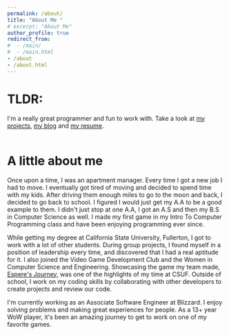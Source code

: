 ```yaml
---
permalink: /about/
title: "About Me "
# excerpt: "About Me"
author_profile: true
redirect_from:
#  - /main/
#  - /main.html
- /about
- /about.html
---
```


# TLDR: 
I'm a really great programmer and fun to work with. Take a look at [my projects](https://jennithe.dev/projects/), [my blog](https://jennithe.dev/blog/) and [my resume](https://jennithe.dev/resume/). 
<br><br>

# A little about me
Once upon a time, I was an apartment manager. Every time I got a new job I had to move. I eventually got tired of moving and decided to spend time with my kids. After driving them enough miles to go to the moon and back, I decided to go back to school. I figured I would just get my A.A to be a good example to them. I didn't just stop at one A.A, I got an A.S and then my B.S in Computer Science as well. I made my first game in my Intro To Computer Programming class and have been enjoying programming ever since. 

While getting my degree at California State University, Fullerton, I got to work with a lot of other students. During group projects, I found myself in a position of leadership every time, and discovered that I had a real aptitude for it. I also joined the Video Game Development Club and the Women in Computer Science and Engineering. Showcasing the game my team made, [Espere's Journey](https://jennithe.dev/portfolio/2-esperesjourney/), was one of the highlights of my time at CSUF. Outside of school, I work on my coding skills by collaborating with other developers to create projects and review our code. 

I'm currently working as an Associate Software Engineer at Blizzard. I enjoy solving problems and making great experiences for people. As a 13+ year WoW player, it's been an amazing journey to get to work on one of my favorite games.   
<br><br>


